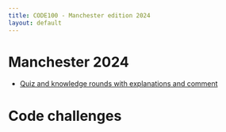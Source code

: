 ```yaml
---
title: CODE100 - Manchester edition 2024
layout: default
---
```


# Manchester 2024

* [Quiz and knowledge rounds with explanations and comment](/quizrounds/manchester/)

# Code challenges 

